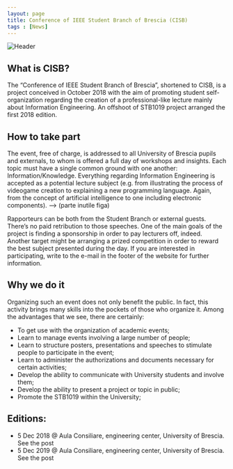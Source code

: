 ```yaml
---
layout: page
title: Conference of IEEE Student Branch of Brescia (CISB)
tags : [News]
---
```


![Header](/images/header_cisb.jpg)

## What is CISB?
The “Conference of IEEE Student Branch of Brescia”, shortened to CISB, is a project conceived in October 2018 with the aim of promoting student self-organization regarding the creation of a professional-like lecture mainly about Information Engineering.
An offshoot of STB1019 project arranged the first 2018 edition.

## How to take part

The event, free of charge, is addressed to all University of Brescia pupils and externals, to whom is offered a full day of workshops and insights.
Each topic must have a single common ground with one another: Information/Knowledge.
Everything regarding Information Engineering is accepted as a potential lecture subject (e.g. from illustrating the process of videogame creation to explaining a new programming language.
Again, from the concept of artificial intelligence to one including electronic components). —> (parte inutile figa)

Rapporteurs can be both from the Student Branch or external guests.
There’s no paid retribution to those speeches.
One of the main goals of the project is finding a sponsorship in order to pay lecturers off, indeed.
Another target might be arranging a prized competition in order to reward the best subject presented during the day.
If you are interested in participating, write to the e-mail in the footer of the website for further information.

## Why we do it
Organizing such an event does not only benefit the public.
In fact, this activity brings many skills into the pockets of those who organize it. Among the advantages that we see, there are certainly:

* To get use with the organization of academic events;
* Learn to manage events involving a large number of people;
* Learn to structure posters, presentations and speeches to stimulate people to participate in the event;
* Learn to administer the authorizations and documents necessary for certain activities;
* Develop the ability to communicate with University students and involve them;
* Develop the ability to present a project or topic in public;
* Promote the STB1019 within the University;

## Editions:
* 5 Dec 2018 @ Aula Consiliare, engineering center, University of Brescia. See the post
* 5 Dec 2019 @ Aula Consiliare, engineering center, University of Brescia. See the post
